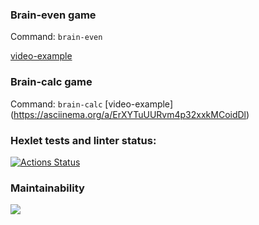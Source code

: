 ### Brain-evеn game

Command: `brain-even`

[video-example]( https://asciinema.org/a/sEfLUTum6HVDx4hsTpebFxZ7s)

### Brain-calc game

Command: `brain-calc`
[video-example] (https://asciinema.org/a/ErXYTuUURvm4p32xxkMCoidDl)

### Hexlet tests and linter status:
[![Actions Status](https://github.com/Duozoid/frontend-project-lvl1/workflows/hexlet-check/badge.svg)](https://github.com/Duozoid/frontend-project-lvl1/actions)

### Maintainability 
<a href="https://codeclimate.com/github/codeclimate/codeclimate/maintainability"><img src="https://api.codeclimate.com/v1/badges/a99a88d28ad37a79dbf6/maintainability" /></a>
